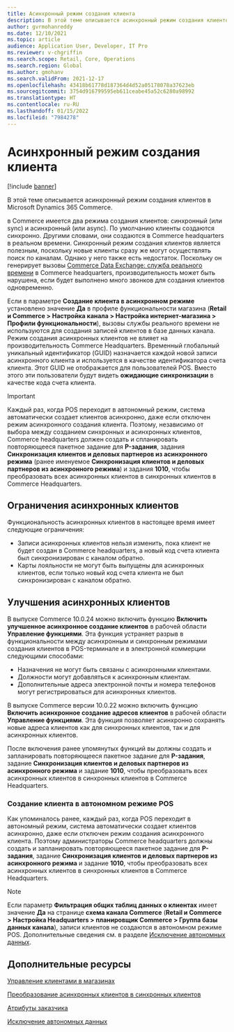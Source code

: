 ```yaml
---
title: Асинхронный режим создания клиента
description: В этой теме описывается асинхронный режим создания клиентов в Microsoft Dynamics 365 Commerce.
author: gvrmohanreddy
ms.date: 12/10/2021
ms.topic: article
audience: Application User, Developer, IT Pro
ms.reviewer: v-chgriffin
ms.search.scope: Retail, Core, Operations
ms.search.region: Global
ms.author: gmohanv
ms.search.validFrom: 2021-12-17
ms.openlocfilehash: 43418b61778d187364d4d52a05178078a37623eb
ms.sourcegitcommit: 3754d916799595eb611ceabe45a52c6280a98992
ms.translationtype: HT
ms.contentlocale: ru-RU
ms.lasthandoff: 01/15/2022
ms.locfileid: "7984278"
---
```

# <a name="asynchronous-customer-creation-mode"></a>Асинхронный режим создания клиента

[!include [banner](includes/banner.md)]

В этой теме описывается асинхронный режим создания клиентов в Microsoft Dynamics 365 Commerce.

в Commerce имеется два режима создания клиентов: синхронный (или sync) и асинхронный (или async). По умолчанию клиенты создаются синхронно. Другими словами, они создаются в Commerce headquarters в реальном времени. Синхронный режим создания клиентов является полезным, поскольку новые клиенты сразу же могут осуществлять поиск по каналам. Однако у него также есть недостаток. Поскольку он генерирует вызовы [Commerce Data Exchange: служба реального времени](dev-itpro/define-retail-channel-communications-cdx.md#realtime-service) в Commerce headquarters, производительность может быть нарушена, если будет выполнено много звонков для создания клиентов одновременно.

Если в параметре **Создание клиента в асинхронном режиме** установлено значение **Да** в профиле функциональности магазина (**Retail и Commerce \> Настройка канала \> Настройка интернет-магазина \> Профили функциональности**), вызовы службы реального времени не используются для создания записей клиентов в базе данных канала. Режим создания асинхронных клиентов не влияет на производительность Commerce Headquarters. Временный глобальный уникальный идентификатор (GUID) назначается каждой новой записи асинхронного клиента и используется в качестве идентификатора счета клиента. Этот GUID не отображается для пользователей POS. Вместо этого эти пользователи будут видеть **ожидающие синхронизации** в качестве кода счета клиента.

> [!IMPORTANT]
> Каждый раз, когда POS переходит в автономный режим, система автоматически создает клиентов асинхронно, даже если отключен режим асинхронного создания клиента. Поэтому, независимо от выбора между созданием синхронных и асинхронных клиентов, Commerce headquarters должен создать и спланировать повторяющееся пакетное задание для **P-задания**, задания **Синхронизация клиентов и деловых партнеров из асинхронного режима** (ранее именуемое **Синхронизация клиентов и деловых партнеров из асинхронного режима**) и задания **1010**, чтобы преобразовать всех асинхронных клиентов в синхронных клиентов в Commerce Headquarters.

## <a name="async-customer-limitations"></a>Ограничения асинхронных клиентов

Функциональность асинхронных клиентов в настоящее время имеет следующие ограничения:

- Записи асинхронных клиентов нельзя изменить, пока клиент не будет создан в Commerce headquarters, а новый код счета клиента был синхронизирован с каналом обратно.
- Карты лояльности не могут быть выпущены для асинхронных клиентов, если только новый код счета клиента не был синхронизирован с каналом обратно.

## <a name="async-customer-enhancements"></a>Улучшения асинхронных клиентов

В выпуске Commerce 10.0.24 можно включить функцию **Включить улучшенное асинхронное создание клиентов** в рабочей области **Управление функциями**. Эта функция устраняет разрыв в функциональности между асинхронным и синхронным режимами создания клиентов в POS-терминале и в электронной коммерции следующими способами:

- Назначения не могут быть связаны с асинхронными клиентами.
- Должности могут добавляться к асинхронным клиентам.
- Дополнительные адреса электронной почты и номера телефонов могут регистрироваться для асинхронных клиентов.

В выпуске Commerce версии 10.0.22 можно включить функцию **Включить асинхронное создание адресов клиентов** в рабочей области **Управление функциями**. Эта функция позволяет асинхронно сохранять новые адреса клиентов как для синхронных клиентов, так и для асинхронных клиентов.

После включения ранее упомянутых функций вы должны создать и запланировать повторяющееся пакетное задание для **P-задания**, задание **Синхронизация клиентов и деловых партнеров из асинхронного режима** и задание **1010**, чтобы преобразовать всех асинхронных клиентов в синхронных клиентов в Commerce Headquarters.

### <a name="customer-creation-in-pos-offline-mode"></a>Создание клиента в автономном режиме POS

Как упоминалось ранее, каждый раз, когда POS переходит в автономный режим, система автоматически создает клиентов асинхронно, даже если отключен режим создания асинхронного клиента. Поэтому администраторы Commerce headquarters должны создать и запланировать повторяющееся пакетное задание для **P-задания**, задание **Синхронизация клиентов и деловых партнеров из асинхронного режима** и задание **1010**, чтобы преобразовать всех асинхронных клиентов в синхронных клиентов в Commerce Headquarters.

> [!NOTE]
> Если параметр **Фильтрация общих таблиц данных о клиентах** имеет значение **Да** на странице **схема канала Commerce** (**Retail и Commerce \> Настройка Headquarters \> планировщик Commerce \> Группа базы данных канала**), записи клиентов не создаются в автономном режиме POS. Дополнительные сведения см. в разделе [Исключение автономных данных](dev-itpro/implementation-considerations-cdx.md#offline-data-exclusion).

## <a name="additional-resources"></a>Дополнительные ресурсы

[Управление клиентами в магазинах](customer-mgmt-stores.md)

[Преобразование асинхронных клиентов в синхронных клиентов](convert-async-to-sync.md)

[Атрибуты заказчика](dev-itpro/customer-attributes.md)

[Исключение автономных данных](dev-itpro/implementation-considerations-cdx.md#offline-data-exclusion)
